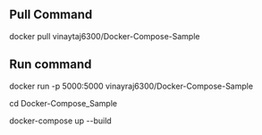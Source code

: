 ## Pull Command

docker pull vinaytaj6300/Docker-Compose-Sample

## Run command

docker run -p 5000:5000 vinayraj6300/Docker-Compose-Sample

cd Docker-Compose_Sample

docker-compose up --build
